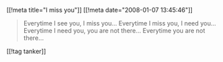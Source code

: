 [[!meta  title="I miss you"]]
[[!meta  date="2008-01-07 13:45:46"]]
<blockquote>Everytime I see you, I miss you...
Everytime I miss you, I need you...
Everytime I need you, you are not there...
Everytime you are not there...</blockquote>

[[!tag  tanker]]